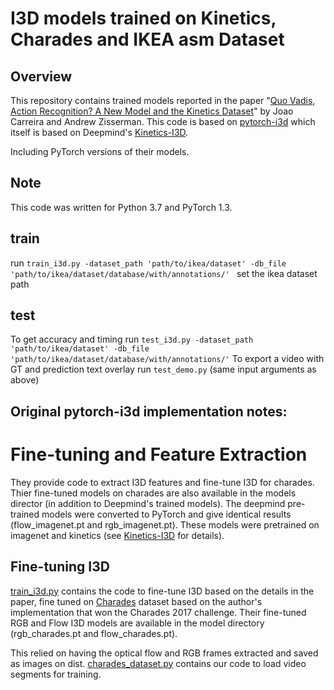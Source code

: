 # I3D models trained on Kinetics, Charades and IKEA asm Dataset

## Overview

This repository contains trained models reported in the paper "[Quo Vadis,
Action Recognition? A New Model and the Kinetics
Dataset](https://arxiv.org/abs/1705.07750)" by Joao Carreira and Andrew
Zisserman.
This code is based on [pytorch-i3d](https://github.com/piergiaj/pytorch-i3d.git) which itself is based on Deepmind's [Kinetics-I3D](https://github.com/deepmind/kinetics-i3d). 

Including PyTorch versions of their models.

## Note
This code was written for Python 3.7 and PyTorch 1.3. 

## train
run `train_i3d.py -dataset_path 'path/to/ikea/dataset' -db_file 'path/to/ikea/dataset/database/with/annotations/' ` set the ikea dataset path 

## test
To get accuracy and timing run `test_i3d.py -dataset_path 'path/to/ikea/dataset' -db_file 'path/to/ikea/dataset/database/with/annotations/'`
To export a video with GT and prediction text overlay run `test_demo.py` (same input arguments as above)

## Original pytorch-i3d implementation notes: 

# Fine-tuning and Feature Extraction
They provide code to extract I3D features and fine-tune I3D for charades. Thier fine-tuned models on charades are also available in the models director (in addition to Deepmind's trained models). The deepmind pre-trained models were converted to PyTorch and give identical results (flow_imagenet.pt and rgb_imagenet.pt). These models were pretrained on imagenet and kinetics (see [Kinetics-I3D](https://github.com/deepmind/kinetics-i3d) for details). 

## Fine-tuning I3D
[train_i3d.py](train_i3d.py) contains the code to fine-tune I3D based on the details in the paper, fine tuned on [Charades](allenai.org/plato/charades/) dataset based on the author's implementation that won the Charades 2017 challenge. 
Their fine-tuned RGB and Flow I3D models are available in the model directory (rgb_charades.pt and flow_charades.pt).

This relied on having the optical flow and RGB frames extracted and saved as images on dist. [charades_dataset.py](charades_dataset.py) contains our code to load video segments for training.

 
